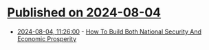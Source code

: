 # [Published on 2024-08-04](index.md)

* [2024-08-04, 11:26:00](https://soylentnews.org/article.pl?sid=24/08/03/1638227&from=rss) - [How To Build Both National Security And Economic Prosperity](https://soylentnews.org/article.pl?sid=24/08/03/1638227&from=rss)
